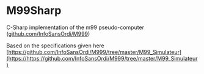 # M99Sharp
C-Sharp implementation of the m99 pseudo-computer ([github.com/InfoSansOrdi/M999](https://ithub.com/InfoSansOrdi/M999))

Based on the specifications given here [https://github.com/InfoSansOrdi/M999/tree/master/M99_Simulateur](https://https://github.com/InfoSansOrdi/M999/tree/master/M99_Simulateur)

